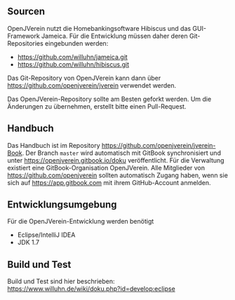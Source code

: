 Sourcen
-------

OpenJVerein nutzt die Homebankingsoftware Hibiscus und das GUI-Framework Jameica. Für die Entwicklung müssen daher deren Git-Repositories eingebunden werden:

* https://github.com/willuhn/jameica.git
* https://github.com/willuhn/hibiscus.git

Das Git-Repository von OpenJVerein kann dann über https://github.com/openjverein/jverein verwendet werden.

Das OpenJVerein-Repository sollte am Besten geforkt werden. Um die Änderungen zu übernehmen, erstellt bitte einen Pull-Request.

Handbuch
--------

Das Handbuch ist im Repository https://github.com/openjverein/jverein-Book. Der Branch `master`
wird automatisch mit GitBook synchronisiert und unter https://openjverein.gitbook.io/doku veröffentlicht.
Für die Verwaltung existiert eine GitBook-Organisation OpenJVerein. Alle Mitglieder von
https://github.com/openjverein sollten automatisch Zugang haben, wenn sie sich auf
https://app.gitbook.com mit ihrem GitHub-Account anmelden.


Entwicklungsumgebung
--------------------

Für die OpenJVerein-Entwicklung werden benötigt

- Eclipse/IntelliJ IDEA
- JDK 1.7

Build und Test
--------------

Build und Test sind hier beschrieben: https://www.willuhn.de/wiki/doku.php?id=develop:eclipse
